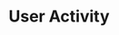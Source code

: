 ---
type: node
id: node.user_activity
title: User Activity
description: |
  Represents a user's activity, including meals and workouts logged, and their relationships to other entities.

properties:
  - id: user_id
    type: uuid
    description: Reference to the user.
  - id: activity_type
    type: string
    description: Type of activity (meal, workout).
  - id: activity_id
    type: uuid
    description: Reference to the meal or workout log.
  - id: timestamp
    type: timestamp
    description: When the activity occurred.

edges:
  - type: LOGGED
    to_node: node.user
    direction: outbound
    description: Links activity to the user.
  - type: ASSOCIATED_WITH
    to_node: node.meal
    direction: outbound
    description: Associates activity with a meal (if applicable).
  - type: ASSOCIATED_WITH
    to_node: node.workout
    direction: outbound
    description: Associates activity with a workout (if applicable).

related:
  feature:
    - feature.dashboard
  event:
    - event.log_meal
    - event.log_workout
    - event.change_dashboard_date
  screen:
    - screen.dashboard
  component:
    - component.meal_workout_tile
  api_endpoint:
    - endpoint.dashboard_data.GET
  db:
    relational:
      - table.meal_log
      - table.workout_log
--- 